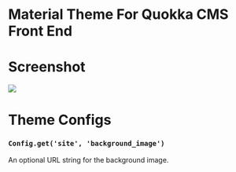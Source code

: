 Material Theme For Quokka CMS Front End
=======================================

# Screenshot

![](http://i.imgur.com/fTJpSif.png)

# Theme Configs

### `Config.get('site', 'background_image')`

An optional URL string for the background image.
